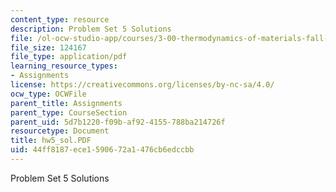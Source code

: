 ```yaml
---
content_type: resource
description: Problem Set 5 Solutions
file: /ol-ocw-studio-app/courses/3-00-thermodynamics-of-materials-fall-2002/44ff8187ece1590672a1476cb6edccbb_hw5_sol.PDF
file_size: 124167
file_type: application/pdf
learning_resource_types:
- Assignments
license: https://creativecommons.org/licenses/by-nc-sa/4.0/
ocw_type: OCWFile
parent_title: Assignments
parent_type: CourseSection
parent_uid: 5d7b1220-f09b-af92-4155-788ba214726f
resourcetype: Document
title: hw5_sol.PDF
uid: 44ff8187-ece1-5906-72a1-476cb6edccbb
---
```

Problem Set 5 Solutions